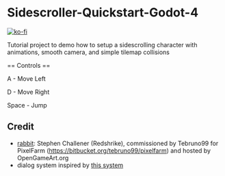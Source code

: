 # Sidescroller-Quickstart-Godot-4
[![ko-fi](https://ko-fi.com/img/githubbutton_sm.svg)](https://ko-fi.com/D1D7J3ZJJ)

Tutorial project to demo how to setup a sidescrolling character with animations, smooth camera, and simple tilemap collisions

== Controls ==

A - Move Left

D - Move Right

Space - Jump


## Credit

- [rabbit](https://opengameart.org/content/reorganised-lpc-rabbit): Stephen Challener (Redshrike), commissioned by Tebruno99 for PixelFarm (https://bitbucket.org/tebruno99/pixelfarm) and hosted by OpenGameArt.org
- dialog system inspired by [this system](https://github.com/stevepixelface/dialog-system)